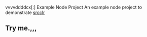 vvvvddddcx[:] Example Node Project
An example node project to demonstrate [srcclr](https://www.srcclr.com)
## Try me.,,,
